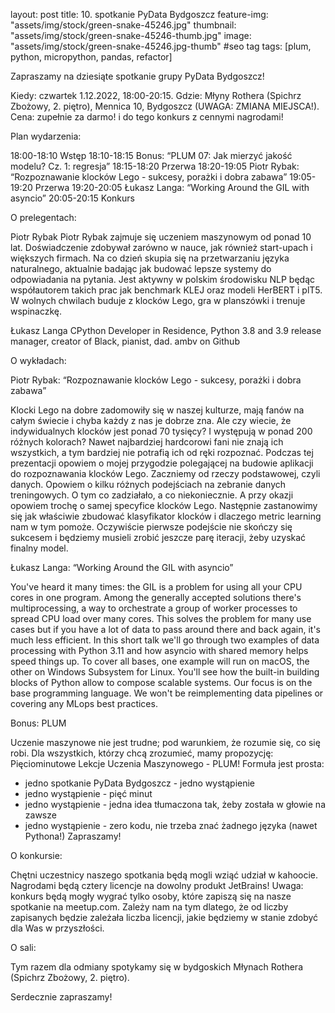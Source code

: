 layout: post
title: 10. spotkanie PyData Bydgoszcz
feature-img: "assets/img/stock/green-snake-45246.jpg"
thumbnail: "assets/img/stock/green-snake-45246-thumb.jpg"
image: "assets/img/stock/green-snake-45246.jpg-thumb" #seo tag
tags: [plum, python, micropython, pandas, refactor]

Zapraszamy na dziesiąte spotkanie grupy PyData Bydgoszcz!

Kiedy: czwartek 1.12.2022, 18:00-20:15.
Gdzie: Młyny Rothera (Spichrz Zbożowy, 2. piętro), Mennica 10, Bydgoszcz (UWAGA: ZMIANA MIEJSCA!).
Cena: zupełnie za darmo! i do tego konkurs z cennymi nagrodami!

Plan wydarzenia:

18:00-18:10 Wstęp
18:10-18:15 Bonus: “PLUM 07: Jak mierzyć jakość modelu? Cz. 1: regresja”
18:15-18:20 Przerwa
18:20-19:05 Piotr Rybak: “Rozpoznawanie klocków Lego - sukcesy, porażki i dobra zabawa”
19:05-19:20 Przerwa
19:20-20:05 Łukasz Langa: “Working Around the GIL with asyncio”
20:05-20:15 Konkurs

O prelegentach:

Piotr Rybak
Piotr Rybak zajmuje się uczeniem maszynowym od ponad 10 lat. Doświadczenie zdobywał zarówno w nauce, jak również start-upach i większych firmach. Na co dzień skupia się na przetwarzaniu języka naturalnego, aktualnie badając jak budować lepsze systemy do odpowiadania na pytania. Jest aktywny w polskim środowisku NLP będąc współautorem takich prac jak benchmark KLEJ oraz modeli HerBERT i plT5. W wolnych chwilach buduje z klocków Lego, gra w planszówki i trenuje wspinaczkę.

Łukasz Langa
CPython Developer in Residence, Python 3.8 and 3.9 release manager, creator of Black, pianist, dad. ambv on Github

O wykładach:

Piotr Rybak: “Rozpoznawanie klocków Lego - sukcesy, porażki i dobra zabawa”

Klocki Lego na dobre zadomowiły się w naszej kulturze, mają fanów na całym świecie i chyba każdy z nas je dobrze zna. Ale czy wiecie, że indywidualnych klocków jest ponad 70 tysięcy? I występują w ponad 200 różnych kolorach? Nawet najbardziej hardcorowi fani nie znają ich wszystkich, a tym bardziej nie potrafią ich od ręki rozpoznać. Podczas tej prezentacji opowiem o mojej przygodzie polegającej na budowie aplikacji do rozpoznawania klocków Lego. Zaczniemy od rzeczy podstawowej, czyli danych. Opowiem o kilku różnych podejściach na zebranie danych treningowych. O tym co zadziałało, a co niekoniecznie. A przy okazji opowiem trochę o samej specyfice klocków Lego. Następnie zastanowimy się jak właściwie zbudować klasyfikator klocków i dlaczego metric learning nam w tym pomoże. Oczywiście pierwsze podejście nie skończy się sukcesem i będziemy musieli zrobić jeszcze parę iteracji, żeby uzyskać finalny model.

Łukasz Langa: “Working Around the GIL with asyncio”

You've heard it many times: the GIL is a problem for using all your CPU cores in one program. Among the generally accepted solutions there's multiprocessing, a way to orchestrate a group of worker processes to spread CPU load over many cores. This solves the problem for many use cases but if you have a lot of data to pass around there and back again, it's much less efficient.
In this short talk we'll go through two examples of data processing with Python 3.11 and how asyncio with shared memory helps speed things up. To cover all bases, one example will run on macOS, the other on Windows Subsystem for Linux. You'll see how the built-in building blocks of Python allow to compose scalable systems. Our focus is on the base programming language. We won't be reimplementing data pipelines or covering any MLops best practices.

Bonus: PLUM

Uczenie maszynowe nie jest trudne; pod warunkiem, że rozumie się, co się robi. Dla wszystkich, którzy chcą zrozumieć, mamy propozycję: Pięciominutowe Lekcje Uczenia Maszynowego - PLUM! Formuła jest prosta:
- jedno spotkanie PyData Bydgoszcz - jedno wystąpienie
- jedno wystąpienie - pięć minut
- jedno wystąpienie - jedna idea tłumaczona tak, żeby została w głowie na zawsze
- jedno wystąpienie - zero kodu, nie trzeba znać żadnego języka (nawet Pythona!)
Zapraszamy!

O konkursie:

Chętni uczestnicy naszego spotkania będą mogli wziąć udział w kahoocie. Nagrodami będą cztery licencje na dowolny produkt JetBrains!
Uwaga: konkurs będą mogły wygrać tylko osoby, które zapiszą się na nasze spotkanie na meetup.com. Zależy nam na tym dlatego, że od liczby zapisanych będzie zależała liczba licencji, jakie będziemy w stanie zdobyć dla Was w przyszłości.

O sali:

Tym razem dla odmiany spotykamy się w bydgoskich Młynach Rothera (Spichrz Zbożowy, 2. piętro).

Serdecznie zapraszamy!
